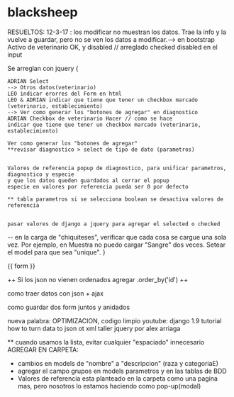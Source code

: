 # blacksheep
RESUELTOS:
12-3-17 : 
los modificar no muestran los datos. Trae la info y la vuelve a guardar, pero no se ven los datos a modificar.--> en bootstrap
Activo de veterinario OK, y disabled  // arreglado checked disabled en el input


Se arreglan con jquery {


	ADRIAN Select
	--> Otros datos(veterinario)
	LEO indicar erorres del Form en html 
	LEO & ADRIAN indicar que tiene que tener un checkbox marcado (veterinario, establecimiento)
	--> Ver como generar los "botones de agregar" en diagnostico
	ADRIAN Checkbox de veterinario Hacer // como se hace
	indicar que tiene que tener un checkbox marcado (veterinario, establecimiento)

	Ver como generar los "botones de agregar"
	**revisar diagnostico > select de tipo de dato (parametros)


	Valores de referencia popup de diagnostico, para unificar parametros, diagnostico y especie
	y que los datos queden guardados al cerrar el popup
	especie en valores por referencia pueda ser 0 por defecto

	** tabla parametros si se selecciona boolean se desactiva valores de referencia


	pasar valores de django a jquery para agregar el selected o checked

-- en la carga de "chiquiteses", verificar que cada cosa se cargue una sola vez. Por ejemplo, en Muestra no puedo cargar "Sangre" dos veces. Setear el model para que sea "unique".
}

{{ form }}


++ Si los json no vienen ordenados agregar .order_by('id') ++

como traer datos con json + ajax

como guardar dos form juntos y anidados 

nueva palabra: OPTIMIZACION, codigo limpio
youtube: django 1.9 tutorial how to turn data to json ot xml
taller jquery por alex arriaga

** cuando usamos la lista, evitar cualquier "espaciado" innecesario
AGREGAR EN CARPETA:
- cambios en models de "nombre" a "descripcion" (raza y categoriaE)
- agregar el campo grupos en models parametros y en las tablas de BDD
- Valores de referencia esta planteado en la carpeta como una pagina mas, pero nosotros lo estamos haciendo como pop-up(modal)

